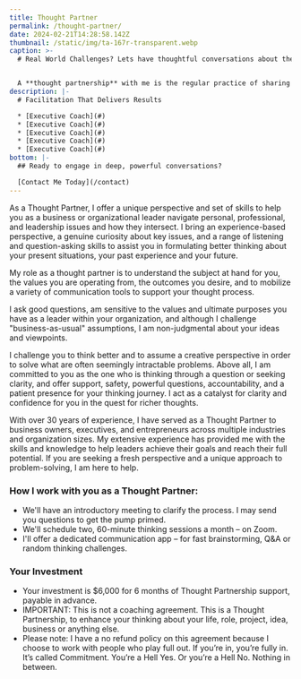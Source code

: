 ```yaml
---
title: Thought Partner
permalink: /thought-partner/
date: 2024-02-21T14:28:58.142Z
thumbnail: /static/img/ta-167r-transparent.webp
caption: >-
  # Real World Challenges? Lets have thoughtful conversations about them.


  A **thought partnership** with me is the regular practice of sharing ideas and experiences to help you navigate the complexity you face in your life and business.
description: |-
  # Facilitation That Delivers Results

  * [Executive Coach](#)
  * [Executive Coach](#)
  * [Executive Coach](#)
  * [Executive Coach](#)
  * [Executive Coach](#)
bottom: |-
  ## Ready to engage in deep, powerful conversations?

  [C﻿ontact Me Today](/contact)
---
```

As a Thought Partner, I offer a unique perspective and set of skills to help you as a business or organizational leader navigate personal, professional, and leadership issues and how they intersect. I bring an experience-based perspective, a genuine curiosity about key issues, and a range of listening and question-asking skills to assist you in formulating better thinking about your present situations, your past experience and your future.

My role as a thought partner is to understand the subject at hand for you, the values you are operating from, the outcomes you desire, and to mobilize a variety of communication tools to support your thought process.

I ask good questions, am sensitive to the values and ultimate purposes you have as a leader within your organization, and although I challenge "business-as-usual" assumptions, I am non-judgmental about your ideas and viewpoints.

I challenge you to think better and to assume a creative perspective in order to solve what are often seemingly intractable problems. Above all, I am committed to you as the one who is thinking through a question or seeking clarity, and offer support, safety, powerful questions, accountability, and a patient presence for your thinking journey. I act as a catalyst for clarity and confidence for you in the quest for richer thoughts.

With over 30 years of experience, I have served as a Thought Partner to business owners, executives, and entrepreneurs across multiple industries and organization sizes. My extensive experience has provided me with the skills and knowledge to help leaders achieve their goals and reach their full potential. If you are seeking a fresh perspective and a unique approach to problem-solving, I am here to help.

### How I work with you as a Thought Partner:

* We'll have an introductory meeting to clarify the process. I may send you questions to get the pump primed.
* We'll schedule two, 60-minute thinking sessions a month – on Zoom.
* I'll offer a dedicated communication app – for fast brainstorming, Q&A or random thinking challenges.

### Your Investment

* Your investment is $6,000 for 6 months of Thought Partnership support, payable in advance.
* IMPORTANT: This is not a coaching agreement. This is a Thought Partnership, to enhance your thinking about your life, role, project, idea, business or anything else.
* Please note: I have a no refund policy on this agreement because I choose to work with people who play full out. If you’re in, you’re fully in. It’s called Commitment. You’re a Hell Yes. Or you’re a Hell No. Nothing in between.